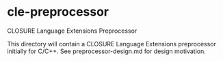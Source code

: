# cle-preprocessor
CLOSURE Language Extensions Preprocessor

This directory will contain a CLOSURE Language Extensions preprocessor 
initially for C/C++.  See preprocessor-design.md for design motivation.
